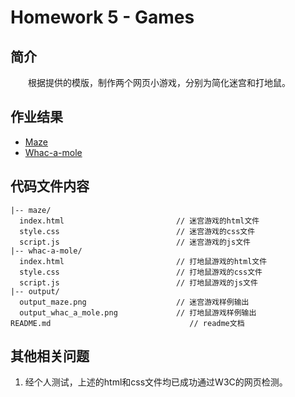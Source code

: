 # Homework 5 - Games

## 简介

　　根据提供的模版，制作两个网页小游戏，分别为简化迷宫和打地鼠。

## 作业结果

- [Maze](https://reganfan.github.io/LearningWeb2.0/docs/Homework-5-Games/maze/index.html)
- [Whac-a-mole](https://reganfan.github.io/LearningWeb2.0/docs/Homework-5-Games/whac-a-mole/index.html)

## 代码文件内容

```
|-- maze/
  index.html                         // 迷宫游戏的html文件
  style.css                          // 迷宫游戏的css文件
  script.js                          // 迷宫游戏的js文件
|-- whac-a-mole/
  index.html                         // 打地鼠游戏的html文件
  style.css                          // 打地鼠游戏的css文件
  script.js                          // 打地鼠游戏的js文件
|-- output/
  output_maze.png                    // 迷宫游戏样例输出
  output_whac_a_mole.png             // 打地鼠游戏样例输出
README.md                               // readme文档
```

## 其他相关问题

1. 经个人测试，上述的html和css文件均已成功通过W3C的网页检测。